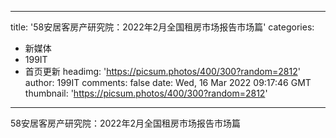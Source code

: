 
---
title: '58安居客房产研究院：2022年2月全国租房市场报告市场篇'
categories: 
 - 新媒体
 - 199IT
 - 首页更新
headimg: 'https://picsum.photos/400/300?random=2812'
author: 199IT
comments: false
date: Wed, 16 Mar 2022 09:17:46 GMT
thumbnail: 'https://picsum.photos/400/300?random=2812'
---

<div>   
58安居客房产研究院：2022年2月全国租房市场报告市场篇  
</div>
            
